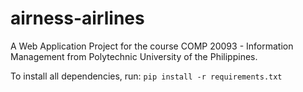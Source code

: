 # airness-airlines

A Web Application Project for the course COMP 20093 - Information Management from Polytechnic University of the Philippines.

To install all dependencies, run:
`pip install -r requirements.txt`
